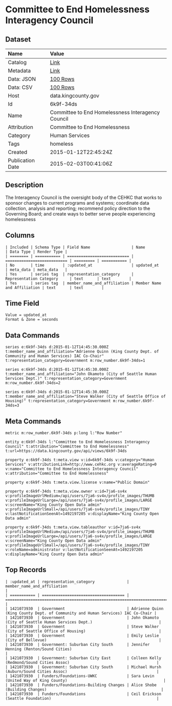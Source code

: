 # Committee to End Homelessness Interagency Council

## Dataset

| Name | Value |
| :--- | :---- |
| Catalog | [Link](https://catalog.data.gov/dataset/committee-to-end-homelessness-interagency-council-4c828) |
| Metadata | [Link](https://data.kingcounty.gov/api/views/6k9f-34ds) |
| Data: JSON | [100 Rows](https://data.kingcounty.gov/api/views/6k9f-34ds/rows.json?max_rows=100) |
| Data: CSV | [100 Rows](https://data.kingcounty.gov/api/views/6k9f-34ds/rows.csv?max_rows=100) |
| Host | data.kingcounty.gov |
| Id | 6k9f-34ds |
| Name | Committee to End Homelessness Interagency Council |
| Attribution | Committee to End Homelessness |
| Category | Human Services |
| Tags | homeless |
| Created | 2015-01-12T22:45:24Z |
| Publication Date | 2015-02-03T00:41:06Z |

## Description

The Interagency Council is the oversight body of the CEHKC that works to sponsor changes to current programs and systems; coordinate data collection, analysis and reporting; recommend policy direction to the Governing Board; and create ways to better serve people experiencing homelessness

## Columns

```ls
| Included | Schema Type | Field Name                  | Name                        | Data Type | Render Type |
| ======== | =========== | =========================== | =========================== | ========= | =========== |
| No       | time        | :updated_at                 | updated_at                  | meta_data | meta_data   |
| Yes      | series tag  | representation_category     | Representation Category     | text      | text        |
| Yes      | series tag  | member_name_and_affiliation | Member Name and Affiliation | text      | text        |
```

## Time Field

```ls
Value = updated_at
Format & Zone = seconds
```

## Data Commands

```ls
series e:6k9f-34ds d:2015-01-12T14:45:30.000Z t:member_name_and_affiliation="Adrienne Quinn (King County Dept. of Community and Human Services) IAC Co-Chair" t:representation_category=Government m:row_number.6k9f-34ds=1

series e:6k9f-34ds d:2015-01-12T14:45:30.000Z t:member_name_and_affiliation="John Okamoto (City of Seattle Human Services Dept.)" t:representation_category=Government m:row_number.6k9f-34ds=2

series e:6k9f-34ds d:2015-01-12T14:45:30.000Z t:member_name_and_affiliation="Steve Walker (City of Seattle Office of Housing)" t:representation_category=Government m:row_number.6k9f-34ds=3
```

## Meta Commands

```ls
metric m:row_number.6k9f-34ds p:long l:"Row Number"

entity e:6k9f-34ds l:"Committee to End Homelessness Interagency Council" t:attribution="Committee to End Homelessness" t:url=https://data.kingcounty.gov/api/views/6k9f-34ds

property e:6k9f-34ds t:meta.view v:id=6k9f-34ds v:category="Human Services" v:attributionLink=http://www.cehkc.org v:averageRating=0 v:name="Committee to End Homelessness Interagency Council" v:attribution="Committee to End Homelessness"

property e:6k9f-34ds t:meta.view.license v:name="Public Domain"

property e:6k9f-34ds t:meta.view.owner v:id=7ja6-sv4x v:profileImageUrlMedium=/api/users/7ja6-sv4x/profile_images/THUMB v:profileImageUrlLarge=/api/users/7ja6-sv4x/profile_images/LARGE v:screenName="King County Open Data admin" v:profileImageUrlSmall=/api/users/7ja6-sv4x/profile_images/TINY v:lastNotificationSeenAt=1492197205 v:displayName="King County Open Data admin"

property e:6k9f-34ds t:meta.view.tableauthor v:id=7ja6-sv4x v:profileImageUrlMedium=/api/users/7ja6-sv4x/profile_images/THUMB v:profileImageUrlLarge=/api/users/7ja6-sv4x/profile_images/LARGE v:screenName="King County Open Data admin" v:profileImageUrlSmall=/api/users/7ja6-sv4x/profile_images/TINY v:roleName=administrator v:lastNotificationSeenAt=1492197205 v:displayName="King County Open Data admin"
```

## Top Records

```ls
| :updated_at | representation_category              | member_name_and_affiliation                                                     | 
| =========== | ==================================== | =============================================================================== | 
| 1421073930  | Government                           | Adrienne Quinn (King County Dept. of Community and Human Services) IAC Co-Chair | 
| 1421073930  | Government                           | John Okamoto (City of Seattle Human Services Dept.)                             | 
| 1421073930  | Government                           | Steve Walker (City of Seattle Office of Housing)                                | 
| 1421073930  | Government                           | Emily Leslie (City of Bellevue)                                                 | 
| 1421073930  | Government: Suburban City South      | Jennifer Henning (Renton/Sound Cities)                                          | 
| 1421073930  | Government: Suburban City East       | Colleen Kelly (Redmond/Sound Cities Assoc)                                      | 
| 1421073930  | Government: Suburban City South      | Michael Hursh (Auburn/Sound Cities Assoc)                                       | 
| 1421073930  | Funders/Foundations-UWKC             | Sara Levin (United Way of King County)                                          | 
| 1421073930  | Funders/Foundations-Building Changes | Alice Shobe (Building Changes)                                                  | 
| 1421073930  | Funders/Foundations                  | Ceil Erickson (Seattle Foundation)                                              | 
```